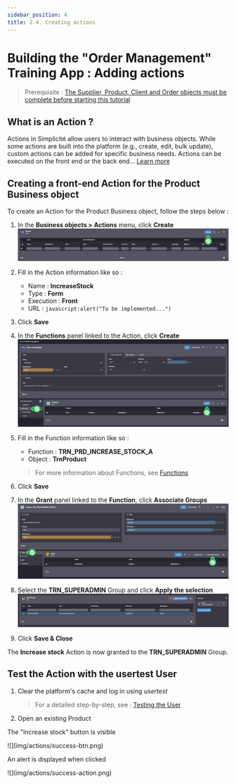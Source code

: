 ```yaml
---
sidebar_position: 4
title: 2.4. Creating actions
---
```


# Building the "Order Management" Training App : Adding actions

> Prerequisite : [The Supplier, Product, Client and Order objects must be complete before starting this tutorial](/lesson/tutorial/expanding/addobjects)

## What is an Action ?

Actions in Simplicité allow users to interact with business objects. While some actions are built into the platform (e.g., create, edit, bulk update), custom actions can be added for specific business needs. Actions can be executed on the front end or the back end... [Learn more](/lesson/docs/platform/businessobjects/actions)

## Creating a front-end Action for the Product Business object

To create an Action for the Product Business object, follow the steps below :
1. In the **Business objects > Actions** menu, click **Create**  
    ![](img/actions/create-action.png)
    
2. Fill in the Action information like so :
    - Name : **IncreaseStock**
    - Type : **Form**
    - Execution : **Front**
    - URL : `javascript:alert("To be implemented...")`
3. Click **Save**
4. In the **Functions** panel linked to the Action, click **Create**  
    ![](img/actions/create-function.png)
5. Fill in the Function information like so :
    - Function : **TRN_PRD_INCREASE_STOCK_A**
    - Object : **TrnProduct**  
    > For more information about Functions, see [Functions](/lesson/docs/platform/usersrights/functions)
6. Click **Save**
7. In the **Grant** panel linked to the **Function**, click **Associate Groups**  
    ![](img/actions/create-grant.png)
8. Select the **TRN_SUPERADMIN** Group and click **Apply the selection**  
    ![](img/actions/select-group.png)
9. Click **Save & Close**

<div class="success">
    The <b>Increase stock</b> Action is now granted to the <b>TRN_SUPERADMIN</b> Group.
</div>


## Test the Action with the usertest User


1. Clear the platform's cache and log in using *usertest*
    > For a detailed step-by-step, see : [Testing the User](/lesson/tutorial/getting-started/user#activating-and-testing-the-user)

2. Open an existing Product

<div class="success">
    <p>The "Increase stock" button is visible</p>
    ![](img/actions/success-btn.png)
    <p>An alert is displayed when clicked</p>
    ![](img/actions/success-action.png)
</div>
